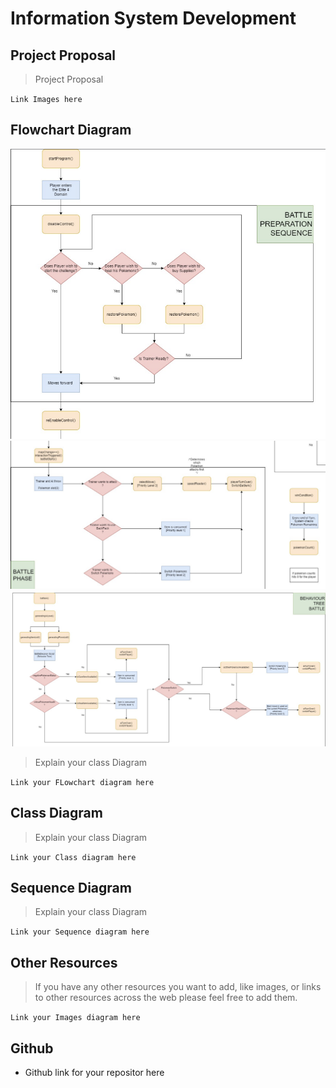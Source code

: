 # Information System Development

## Project Proposal

> Project Proposal

`Link Images here`

## Flowchart Diagram
![Flowchart](./first_fc.png)
![Flowchart](./second_fc.png)
![Flowchart](./third_fc.png)

>Explain your class Diagram

`Link your FLowchart diagram here`  

## Class Diagram

>Explain your class Diagram

`Link your Class diagram here`  

## Sequence Diagram

>Explain your class Diagram

`Link your Sequence diagram here`  

## Other Resources

>If you have any other resources you want to add, like images, or links to other resources across the web please feel free to add them.

`Link your Images diagram here`  

## Github

- Github link for your repositor here  
